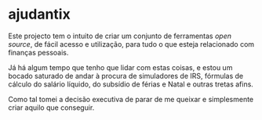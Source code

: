 # ajudantix
Este projecto tem o intuito de criar um conjunto de ferramentas _open source_, de fácil acesso e utilização, para tudo o que esteja relacionado com finanças pessoais.

Já há algum tempo que tenho que lidar com estas coisas, e estou um bocado saturado de andar à procura de simuladores de IRS, fórmulas de cálculo do salário líquido, do subsídio de férias e Natal e outras tretas afins.

Como tal tomei a decisão executiva de parar de me queixar e simplesmente criar aquilo que conseguir.